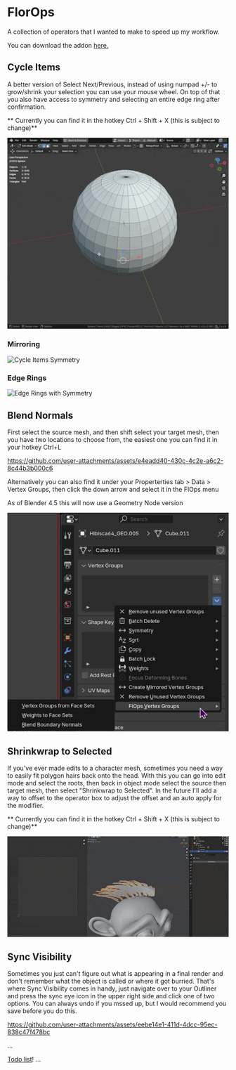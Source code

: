 # FlorOps
A collection of operators that I wanted to make to speed up my workflow.

You can download the addon [here.](https://github.com/Floreum/FlOps/releases)

## Cycle Items
A better version of Select Next/Previous, instead of using numpad +/- to grow/shrink your selection you can use your mouse wheel.
On top of that you also have access to symmetry and selecting an entire edge ring after confirmation. 

** Currently you can find it in the hotkey Ctrl + Shift + X (this is subject to change)**

![Cycle Items](media/images/Cycle_Items.gif)

### Mirroring
![Cycle Items Symmetry](media/images/Cycle_Items_Mirror.gif)

### Edge Rings
![Edge Rings with Symmetry](media/images/Cycle_Items_Mirror_Edge_Ring.gif)

## Blend Normals
First select the source mesh, and then shift select your target mesh, then you have two locations to choose from, the easiest one you can find it in your hotkey Ctrl+L

https://github.com/user-attachments/assets/e4eadd40-430c-4c2e-a6c2-8c44b3b000c6

Alternatively you can also find it under your Properterties tab > Data > Vertex Groups, then click the down arrow and select it in the FlOps menu

As of Blender 4.5 this will now use a Geometry Node version

![BlendNormals Vertex Groups](media/images/BlendNormals_VG.png)

## Shrinkwrap to Selected
If you've ever made edits to a character mesh, sometimes you need a way to easily fit polygon hairs back onto the head. With this you can go into edit mode and select the roots, then back in object mode select the source then target mesh, then select "Shrinkwrap to Selected". In the future I'll add a  way to offset to the operator box to adjust the offset and an auto apply for the modifier.

** Currently you can find it in the hotkey Ctrl + Shift + X (this is subject to change)**

![Shrinkwarap to Selected](media/images/Shrinkwrap_to_selected.gif)

## Sync Visibility
Sometimes you just can't figure out what is appearing in a final render and don't remember what the object is called or where it got burried.
That's where Sync Visibility comes in handy, just navigate over to your Outliner and press the sync eye icon in the upper right side and click one of two options. You can always undo if you mssed up, but I would recommend you save before you do this.

https://github.com/user-attachments/assets/eebe14e1-411d-4dcc-95ec-838c47f478bc

...

[Todo list](Todo.md)!
...
